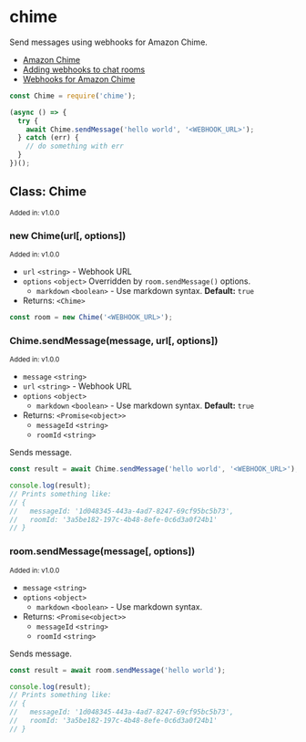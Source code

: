 # chime

Send messages using webhooks for Amazon Chime.

- [Amazon Chime](https://aws.amazon.com/chime)
- [Adding webhooks to chat rooms](https://docs.aws.amazon.com/chime/latest/ug/webhooks.html)
- [Webhooks for Amazon Chime](https://docs.aws.amazon.com/chime/latest/dg/webhooks.html)

```javascript
const Chime = require('chime');

(async () => {
  try {
    await Chime.sendMessage('hello world', '<WEBHOOK_URL>');
  } catch (err) {
    // do something with err
  }
})();
```

## Class: Chime

<sup>Added in: v1.0.0</sup>

### new Chime(url[, options])

<sup>Added in: v1.0.0</sup>

- `url` `<string>` - Webhook URL
- `options` `<object>` Overridden by `room.sendMessage()` options.
  - `markdown` `<boolean>` - Use markdown syntax. **Default:** `true`
- Returns: `<Chime>`

```javascript
const room = new Chime('<WEBHOOK_URL>');
```

### Chime.sendMessage(message, url[, options])

<sup>Added in: v1.0.0</sup>

- `message` `<string>`
- `url` `<string>` - Webhook URL
- `options` `<object>`
  - `markdown` `<boolean>` - Use markdown syntax. **Default:** `true`
- Returns: `<Promise<object>>`
  - `messageId` `<string>`
  - `roomId` `<string>`

Sends message.

```javascript
const result = await Chime.sendMessage('hello world', '<WEBHOOK_URL>');

console.log(result);
// Prints something like:
// {
//   messageId: '1d048345-443a-4ad7-8247-69cf95bc5b73',
//   roomId: '3a5be182-197c-4b48-8efe-0c6d3a0f24b1'
// }
```

### room.sendMessage(message[, options])

<sup>Added in: v1.0.0</sup>

- `message` `<string>`
- `options` `<object>`
  - `markdown` `<boolean>` - Use markdown syntax.
- Returns: `<Promise<object>>`
  - `messageId` `<string>`
  - `roomId` `<string>`

Sends message.

```javascript
const result = await room.sendMessage('hello world');

console.log(result);
// Prints something like:
// {
//   messageId: '1d048345-443a-4ad7-8247-69cf95bc5b73',
//   roomId: '3a5be182-197c-4b48-8efe-0c6d3a0f24b1'
// }
```
